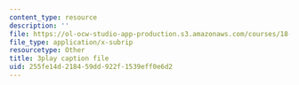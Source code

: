 ```yaml
---
content_type: resource
description: ''
file: https://ol-ocw-studio-app-production.s3.amazonaws.com/courses/18-085-computational-science-and-engineering-i-fall-2008/255fe14d218459dd922f1539eff0e6d2_wTM4v2gIeqk.vtt
file_type: application/x-subrip
resourcetype: Other
title: 3play caption file
uid: 255fe14d-2184-59dd-922f-1539eff0e6d2
---
```

